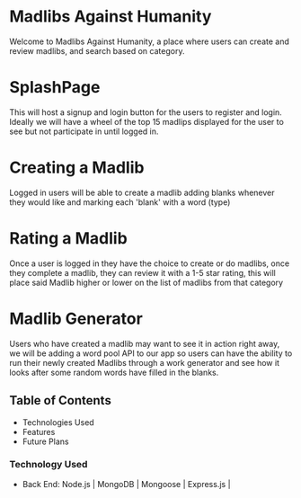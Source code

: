 # Madlibs Against Humanity

Welcome to Madlibs Against Humanity, a place where users can create and review madlibs, and search based on category.

# SplashPage

This will host a signup and login button for the users to register and login. Ideally we will have a wheel of the top 15 madlips displayed for the user to see but not participate in until logged in. 

# Creating a Madlib

Logged in users will be able to create a madlib adding blanks whenever they would like and marking each 'blank' with a word (type)

# Rating a Madlib

Once a user is logged in they have the choice to create or do madlibs, once they complete a madlib, they can review it with a 1-5 star rating, this will place said Madlib higher or lower on the list of madlibs from that category

# Madlib Generator

Users who have created a madlib may want to see it in action right away, we will be adding a word pool API to our app so users can have the ability to run their newly created Madlibs through a work generator and see how it looks after some random words have filled in the blanks. 



## Table of Contents
  - Technologies Used
  - Features
  - Future Plans

### Technology Used
  - Back End: Node.js | MongoDB | Mongoose | Express.js | 